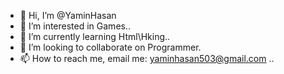 - 👋 Hi, I’m @YaminHasan
- 👀 I’m interested in Games..
- 🌱 I’m currently learning Html\Hking..
- 💞️ I’m looking to collaborate on Programmer.
- 📫 How to reach me, email me: yaminhasan503@gmail.com  ..

<!---
YaminHasan/YaminHasan is a ✨ special ✨ repository because its `README.md` (this file) appears on your GitHub profile.
You can click the Preview link to take a look at your changes.
--->
